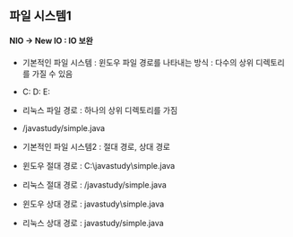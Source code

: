 ## 파일 시스템1

#### NIO -> New IO : IO 보완

- 기본적인 파일 시스템 : 윈도우 파일 경로를 나타내는 방식 : 다수의 상위 디렉토리를 가질 수 있음
- C: D: E:

- 리눅스 파일 경로 : 하나의 상위 디렉토리를 가짐
- /javastudy/simple.java

- 기본적인 파일 시스템2 : 절대 경로, 상대 경로
- 윈도우 절대 경로 : C:\javastudy\simple.java
- 리눅스 절대 경로 : /javastudy/simple.java

- 윈도우 상대 경로 : javastudy\simple.java
- 리눅스 상대 경로 : javastudy/simple.java